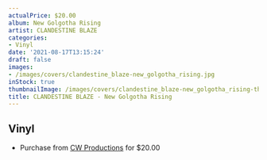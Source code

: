 ```yaml
---
actualPrice: $20.00
album: New Golgotha Rising
artist: CLANDESTINE BLAZE
categories:
- Vinyl
date: '2021-08-17T13:15:24'
draft: false
images:
- /images/covers/clandestine_blaze-new_golgotha_rising.jpg
inStock: true
thumbnailImage: /images/covers/clandestine_blaze-new_golgotha_rising-thumb.jpg
title: CLANDESTINE BLAZE - New Golgotha Rising
---
```


## Vinyl
* Purchase from [CW Productions](https://shop.cwproductions.net/products/clandestine-blaze-new-golgotha-rising-lp) for $20.00
